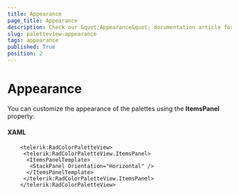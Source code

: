 ```yaml
---
title: Appearance
page_title: Appearance
description: Check our &quot;Appearance&quot; documentation article for the RadColorPicker {{ site.framework_name }} control.
slug: paletteview-appearance
tags: appearance
published: True
position: 2
---
```


# Appearance

You can customize the appearance of the palettes using the __ItemsPanel__ property:

#### __XAML__

```XAML
	<telerik:RadColorPaletteView>
	 <telerik:RadColorPaletteView.ItemsPanel>
	  <ItemsPanelTemplate>
	   <StackPanel Orientation="Horizontal" />
	  </ItemsPanelTemplate>
	 </telerik:RadColorPaletteView.ItemsPanel>
	</telerik:RadColorPaletteView>
```